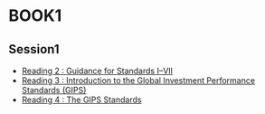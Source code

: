 # BOOK1

## Session1

- [Reading 2 : Guidance for Standards I–VII](http://cnwarden.github.io/cfa_book1_session1_reading2.html)
- [Reading 3 : Introduction to the Global Investment Performance Standards (GIPS)](http://cnwarden.github.io/cfa_book1_session1_reading3.html)
- [Reading 4 : The GIPS Standards](http://cnwarden.github.io/cfa_book1_session1_reading4.html)